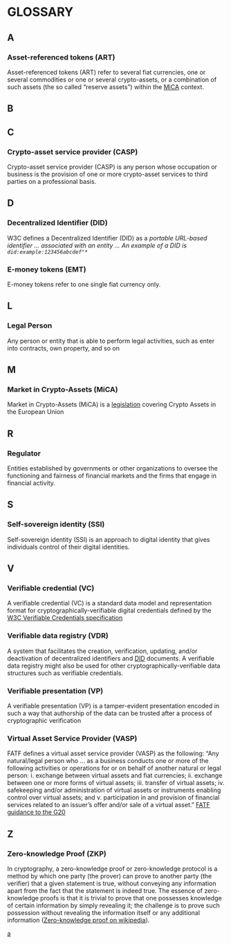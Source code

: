 # GLOSSARY

## A

### Asset-referenced tokens (ART)

Asset-referenced tokens (ART) refer to several fiat currencies, one or several commodities or one or several
crypto-assets, or a combination of such assets (the so called “reserve assets”) within the [MiCA](#market-in-crypto-assets-mica) context.

## B

## C

### Crypto-asset service provider (CASP)

Crypto-asset service provider (CASP) is any person whose occupation or business is the provision of one or more
crypto-asset services to third parties on a professional basis.

## D

### Decentralized Identifier (DID)

W3C defines a Decentralized Identifier (DID) as a _portable URL-based identifier ... associated with an entity ... An
example of a DID is `did:example:123456abcdef"*`_

### E-money tokens (EMT)

E-money tokens refer to one single fiat currency only.

## L

### Legal Person

Any person or entity that is able to perform legal activities, such as enter into contracts, own property, and so on

## M

### Market in Crypto-Assets (MiCA)

Market in Crypto-Assets (MiCA) is
a [legislation](https://eur-lex.europa.eu/legal-content/EN/TXT/?uri=CELEX%3A52020PC0593)
covering Crypto Assets in the European Union

## R

### Regulator

Entities established by governments or other organizations to oversee the functioning and fairness of financial markets
and the firms that engage in financial activity.

## S

### Self-sovereign identity (SSI)

Self-sovereign identity (SSI) is an approach to digital identity that gives individuals control of their digital
identities.

## V

### Verifiable credential (VC)

A verifiable credential (VC) is a standard data model and representation format for cryptographically-verifiable digital
credentials defined by the [W3C Verifiable Credentials specification](https://www.w3.org/TR/did-core/#bib-vc-data-model)

### Verifiable data registry (VDR)

A system that facilitates the creation, verification, updating, and/or deactivation of decentralized identifiers and [DID](#decentralized-identifier-did)
documents. A verifiable data registry might also be used for other cryptographically-verifiable data structures such as
verifiable credentials.

### Verifiable presentation (VP)

A verifiable presentation (VP) is a tamper-evident presentation encoded in such a way that authorship of the data can be
trusted after a process of cryptographic verification

### Virtual Asset Service Provider (VASP)

FATF defines a virtual asset service provider (VASP) as the following:
“Any natural/legal person who ... as a business conducts one or more of the following activities or operations for or on
behalf of another natural or legal person:
i. exchange between virtual assets and fiat currencies; ii. exchange between one or more forms of virtual assets; iii.
transfer of virtual assets; iv. safekeeping and/or administration of virtual assets or instruments enabling control over
virtual assets; and v. participation in and provision of financial services related to an issuer’s offer and/or sale of
a virtual
asset.” [FATF guidance to the G20](https://www.fatf-gafi.org/publications/virtualassets/documents/report-g20-so-called-stablecoins-june-2020.html)

## Z

### Zero-knowledge Proof (ZKP)

In cryptography, a zero-knowledge proof or zero-knowledge protocol is a method by which one party (the prover) can prove to another party (the verifier) that a given statement is true, without conveying any information apart from the fact that the statement is indeed true. The essence of zero-knowledge proofs is that it is trivial to prove that one possesses knowledge of certain information by simply revealing it; the challenge is to prove such possession without revealing the information itself or any additional information ([Zero-knowledge proof on wikipedia](https://en.wikipedia.org/wiki/Zero-knowledge_proof)).

[a](#zero-knowledge-proof-zkp)
